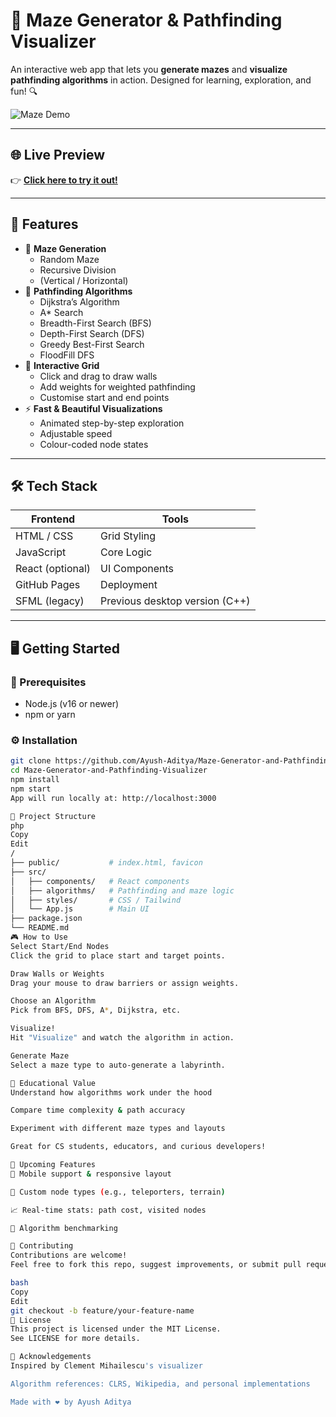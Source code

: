 # 🧠 Maze Generator & Pathfinding Visualizer

An interactive web app that lets you **generate mazes** and **visualize pathfinding algorithms** in action. Designed for learning, exploration, and fun! 🔍

![Maze Demo](https://github.com/Ayush-Aditya/Maze-Generator-and-Pathfinding-Visualizer/assets/your-demo.gif)

---

## 🌐 Live Preview

👉 [**Click here to try it out!**](https://ayush-aditya.github.io/Maze-Generator-and-Pathfinding-Visualizer/)

---

## 🚀 Features

- 🎲 **Maze Generation**
  - Random Maze
  - Recursive Division
  - (Vertical / Horizontal)
- 🧭 **Pathfinding Algorithms**
  - Dijkstra’s Algorithm
  - A* Search
  - Breadth-First Search (BFS)
  - Depth-First Search (DFS)
  - Greedy Best-First Search
  - FloodFill DFS
- 🧱 **Interactive Grid**
  - Click and drag to draw walls
  - Add weights for weighted pathfinding
  - Customise start and end points
- ⚡ **Fast & Beautiful Visualizations**
  - Animated step-by-step exploration
  - Adjustable speed
  - Colour-coded node states

---

## 🛠️ Tech Stack

| Frontend       | Tools           |
|----------------|-----------------|
| HTML / CSS     | Grid Styling    |
| JavaScript     | Core Logic      |
| React (optional)| UI Components  |
| GitHub Pages   | Deployment      |
| SFML (legacy)  | Previous desktop version (C++) |

---

## 🖥️ Getting Started

### 🔧 Prerequisites
- Node.js (v16 or newer)
- npm or yarn

### ⚙️ Installation

```bash
git clone https://github.com/Ayush-Aditya/Maze-Generator-and-Pathfinding-Visualizer.git
cd Maze-Generator-and-Pathfinding-Visualizer
npm install
npm start
App will run locally at: http://localhost:3000

📂 Project Structure
php
Copy
Edit
/
├── public/           # index.html, favicon
├── src/
│   ├── components/   # React components
│   ├── algorithms/   # Pathfinding and maze logic
│   ├── styles/       # CSS / Tailwind
│   └── App.js        # Main UI
├── package.json
└── README.md
🎮 How to Use
Select Start/End Nodes
Click the grid to place start and target points.

Draw Walls or Weights
Drag your mouse to draw barriers or assign weights.

Choose an Algorithm
Pick from BFS, DFS, A*, Dijkstra, etc.

Visualize!
Hit "Visualize" and watch the algorithm in action.

Generate Maze
Select a maze type to auto-generate a labyrinth.

🧠 Educational Value
Understand how algorithms work under the hood

Compare time complexity & path accuracy

Experiment with different maze types and layouts

Great for CS students, educators, and curious developers!

🔮 Upcoming Features
📱 Mobile support & responsive layout

🧩 Custom node types (e.g., teleporters, terrain)

📈 Real-time stats: path cost, visited nodes

🧪 Algorithm benchmarking

🤝 Contributing
Contributions are welcome!
Feel free to fork this repo, suggest improvements, or submit pull requests.

bash
Copy
Edit
git checkout -b feature/your-feature-name
📜 License
This project is licensed under the MIT License.
See LICENSE for more details.

🙌 Acknowledgements
Inspired by Clement Mihailescu's visualizer

Algorithm references: CLRS, Wikipedia, and personal implementations

Made with ❤️ by Ayush Aditya
